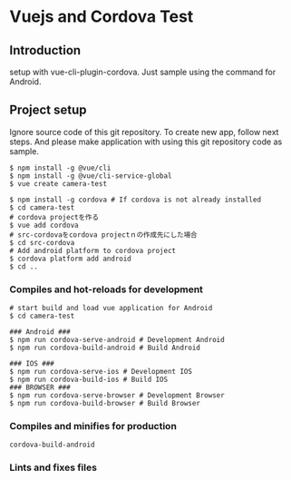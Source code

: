 # Vuejs and Cordova Test

## Introduction
setup with vue-cli-plugin-cordova. Just sample using the command for Android.

## Project setup
Ignore source code of this git repository. To create new app, follow next steps.
And please make application with using this git repository code as sample.
```
$ npm install -g @vue/cli
$ npm install -g @vue/cli-service-global
$ vue create camera-test

$ npm install -g cordova # If cordova is not already installed
$ cd camera-test
# cordova projectを作る
$ vue add cordova
# src-cordovaをcordova projectｎの作成先にした場合
$ cd src-cordova 
# Add android platform to cordova project
$ cordova platform add android
$ cd ..
```

### Compiles and hot-reloads for development
```
# start build and load vue application for Android
$ cd camera-test

### Android ###
$ npm run cordova-serve-android # Development Android
$ npm run cordova-build-android # Build Android
```
```
### IOS ###
$ npm run cordova-serve-ios # Development IOS
$ npm run cordova-build-ios # Build IOS
### BROWSER ###
$ npm run cordova-serve-browser # Development Browser
$ npm run cordova-build-browser # Build Browser
```


### Compiles and minifies for production
```
cordova-build-android
```

### Lints and fixes files
```
```
